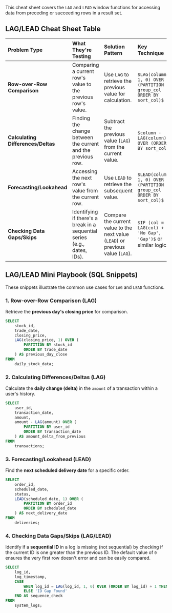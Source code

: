 This cheat sheet covers the `LAG` and `LEAD` window functions for accessing data from preceding or succeeding rows in a result set.

## LAG/LEAD Cheat Sheet Table

| Problem Type | What They're Testing | Solution Pattern | Key Technique |
| :--- | :--- | :--- | :--- |
| **Row-over-Row Comparison** | Comparing a current row's value to the previous row's value. | Use `LAG` to retrieve the previous value for calculation. | `$LAG(column, 1, 0) OVER (PARTITION BY group_col ORDER BY sort_col)$` |
| **Calculating Differences/Deltas** | Finding the change between the current and the previous row. | Subtract the previous value (`LAG`) from the current value. | `$column - LAG(column) OVER (ORDER BY sort_col)$` |
| **Forecasting/Lookahead** | Accessing the next row's value from the current row. | Use `LEAD` to retrieve the subsequent value. | `$LEAD(column, 1, 0) OVER (PARTITION BY group_col ORDER BY sort_col)$` |
| **Checking Data Gaps/Skips** | Identifying if there's a break in a sequential series (e.g., dates, IDs). | Compare the current value to the next value (`LEAD`) or previous value (`LAG`). | `$IF (col = LAG(col) + 1, 'No Gap', 'Gap')$` or similar logic. |

## LAG/LEAD Mini Playbook (SQL Snippets)

These snippets illustrate the common use cases for `LAG` and `LEAD` functions.

### 1\. Row-over-Row Comparison (LAG)

Retrieve the **previous day's closing price** for comparison.

```sql
SELECT
    stock_id,
    trade_date,
    closing_price,
    LAG(closing_price, 1) OVER (
        PARTITION BY stock_id
        ORDER BY trade_date
    ) AS previous_day_close
FROM
    daily_stock_data;
```

### 2\. Calculating Differences/Deltas (LAG)

Calculate the **daily change (delta)** in the `amount` of a transaction within a user's history.

```sql
SELECT
    user_id,
    transaction_date,
    amount,
    amount - LAG(amount) OVER (
        PARTITION BY user_id
        ORDER BY transaction_date
    ) AS amount_delta_from_previous
FROM
    transactions;
```

### 3\. Forecasting/Lookahead (LEAD)

Find the **next scheduled delivery date** for a specific order.

```sql
SELECT
    order_id,
    scheduled_date,
    status,
    LEAD(scheduled_date, 1) OVER (
        PARTITION BY order_id
        ORDER BY scheduled_date
    ) AS next_delivery_date
FROM
    deliveries;
```

### 4\. Checking Data Gaps/Skips (LAG/LEAD)

Identify if a **sequential ID** in a log is missing (not sequential) by checking if the current ID is one greater than the previous ID. The default value of `0` ensures the very first row doesn't error and can be easily compared.

```sql
SELECT
    log_id,
    log_timestamp,
    CASE
        WHEN log_id = LAG(log_id, 1, 0) OVER (ORDER BY log_id) + 1 THEN 'Sequential'
        ELSE 'ID Gap Found'
    END AS sequence_check
FROM
    system_logs;
```
